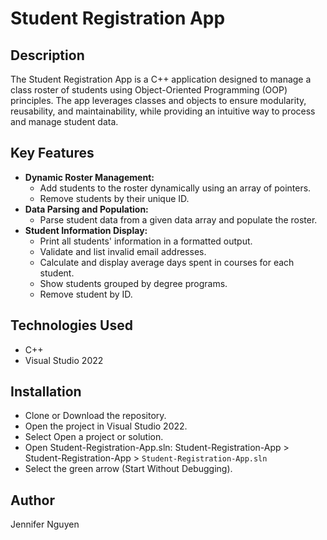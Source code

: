 # Student Registration App

## Description
The Student Registration App is a C++ application designed to manage a class roster of students using Object-Oriented Programming (OOP) principles. The app leverages classes and objects to ensure modularity, reusability, and maintainability, while providing an intuitive way to process and manage student data.

## Key Features
- **Dynamic Roster Management:** 
  - Add students to the roster dynamically using an array of pointers.
  - Remove students by their unique ID.
- **Data Parsing and Population:**
  - Parse student data from a given data array and populate the roster.
- **Student Information Display:**
  - Print all students' information in a formatted output.
  - Validate and list invalid email addresses.
  - Calculate and display average days spent in courses for each student.
  - Show students grouped by degree programs.
  - Remove student by ID.

## Technologies Used
- C++
- Visual Studio 2022

## Installation
- Clone or Download the repository.
- Open the project in Visual Studio 2022.
- Select Open a project or solution.
- Open Student-Registration-App.sln: Student-Registration-App > Student-Registration-App > `Student-Registration-App.sln`
- Select the green arrow (Start Without Debugging).

## Author
Jennifer Nguyen